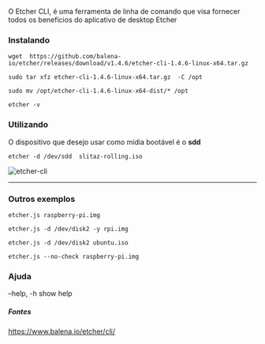 O Etcher CLI, é uma ferramenta de linha de comando que visa fornecer todos os benefícios do aplicativo de desktop Etcher

### Instalando

```
wget  https://github.com/balena-io/etcher/releases/download/v1.4.6/etcher-cli-1.4.6-linux-x64.tar.gz
```

```
sudo tar xfz etcher-cli-1.4.6-linux-x64.tar.gz  -C /opt
```

```
sudo mv /opt/etcher-cli-1.4.6-linux-x64-dist/* /opt
```

```
etcher -v
```

### Utilizando

O dispositivo que desejo usar como mídia bootável é o **sdd**

```
etcher -d /dev/sdd  slitaz-rolling.iso
```

![etcher-cli](https://j.gifs.com/D9XywY.gif)

------

### Outros exemplos

```
etcher.js raspberry-pi.img
```

```
etcher.js -d /dev/disk2 -y rpi.img
```

```
etcher.js -d /dev/disk2 ubuntu.iso
```

```
etcher.js --no-check raspberry-pi.img
```

### Ajuda

–help, -h show help

#####  Fontes
https://www.balena.io/etcher/cli/
